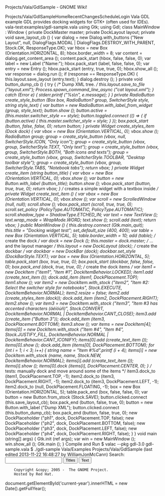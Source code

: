 Projects/Vala/GdlSample - GNOME Wiki!
<!--
var search_hint = "Search";
//-->
Projects/Vala/GdlSampleHomeRecentChangesScheduleLogin
Vala GDL example
GDL provides docking widgets for GTK+ (often used for IDEs). vala-test:examples/gdl-sample.vala using Gtk;
using Gdl;
class MainWindow : Window {
    private DockMaster master;
    private DockLayout layout;
    private void save_layout_cb () {
        var dialog = new Dialog.with_buttons (&quot;New Layout&quot;, null,
                                              DialogFlags.MODAL |
                                              DialogFlags.DESTROY_WITH_PARENT,
                                              Stock.OK, ResponseType.OK);
        var hbox = new Box (Orientation.HORIZONTAL, 8);
        hbox.border_width = 8;
        var content = dialog.get_content_area ();
        content.pack_start (hbox, false, false, 0);
        var label = new Label (&quot;Name:&quot;);
        hbox.pack_start (label, false, false, 0);
        var entry = new Entry ();
        hbox.pack_start (entry, true, true, 0);
        hbox.show_all ();
        var response = dialog.run ();
        if (response == ResponseType.OK) {
            this.layout.save_layout (entry.text);
        }
        dialog.destroy ();
    }
    private void button_dump_cb () {
        try {
            /* Dump XML tree. */
            this.layout.save_to_file (&quot;layout.xml&quot;);
            Process.spawn_command_line_async (&quot;cat layout.xml&quot;);
        } catch (Error e) {
            stderr.printf (&quot;%s\n&quot;, e.message);
        }
    }
    private RadioButton create_style_button (Box box,
                                             RadioButton? group,
                                             SwitcherStyle style,
                                             string style_text)
    {
        var button = new RadioButton.with_label_from_widget (group, style_text);
        button.show ();
        button.active = (this.master.switcher_style == style);
        button.toggled.connect (() =&gt; {
            if (button.active) {
                this.master.switcher_style = style;
            }
        });
        box.pack_start (button, false, false, 0);
        return button;
    }
    private Widget create_styles_item (Dock dock) {
        var vbox = new Box (Orientation.VERTICAL, 0);
        vbox.show ();
        RadioButton group;
        group = create_style_button (vbox, null, SwitcherStyle.ICON,
                                     &quot;Only icon&quot;);
        group = create_style_button (vbox, group, SwitcherStyle.TEXT,
                                     &quot;Only text&quot;);
        group = create_style_button (vbox, group, SwitcherStyle.BOTH,
                                     &quot;Both icons and texts&quot;);
        group = create_style_button (vbox, group, SwitcherStyle.TOOLBAR,
                                     &quot;Desktop toolbar style&quot;);
        group = create_style_button (vbox, group, SwitcherStyle.TABS,
                                     &quot;Notebook tabs&quot;);
        return vbox;
    }
    private Widget create_item (string button_title) {
        var vbox = new Box (Orientation.VERTICAL, 0);
        vbox.show ();
        var button = new Button.with_label (button_title);
        button.show ();
        vbox.pack_start (button, true, true, 0);
        return vbox;
    }
    /* creates a simple widget with a textbox inside */
    private Widget create_text_item () {
        var vbox = new Box (Orientation.VERTICAL, 0);
        vbox.show ();
        var scroll = new ScrolledWindow (null, null);
        scroll.show ();
        vbox.pack_start (scroll, true, true, 0);
        scroll.set_policy (PolicyType.AUTOMATIC, PolicyType.AUTOMATIC);
        scroll.shadow_type = ShadowType.ETCHED_IN;
        var text = new TextView ();
        text.wrap_mode = WrapMode.WORD;
        text.show ();
        scroll.add (text);
        return vbox;
    }
    public MainWindow () {
        this.destroy.connect (Gtk.main_quit);
        this.title = &quot;Docking widget test&quot;;
        set_default_size (400, 400);
        var table = new Box (Orientation.VERTICAL, 5);
        table.border_width = 10;
        add (table);
        /* create the dock */
        var dock = new Dock ();
        this.master = dock.master;
        /* ... and the layout manager */
        this.layout = new DockLayout (dock);
        /* create the dockbar */
        var dockbar = new DockBar (dock);
        dockbar.set_style (DockBarStyle.TEXT);
        var box = new Box (Orientation.HORIZONTAL, 5);
        table.pack_start (box, true, true, 0);
        box.pack_start (dockbar, false, false, 0);
        box.pack_end (dock, true, true, 0);
        /* create the dock items */
        var item1 = new DockItem (&quot;item1&quot;, &quot;Item #1&quot;, DockItemBehavior.LOCKED);
        item1.add (create_text_item ());
        dock.add_item (item1, DockPlacement.TOP);
        item1.show ();
        var item2 = new DockItem.with_stock (&quot;item2&quot;,
                         &quot;Item #2: Select the switcher style for notebooks&quot;,
                         Stock.EXECUTE, DockItemBehavior.NORMAL);
        item2.resize = false;
        item2.add (create_styles_item (dock));
        dock.add_item (item2, DockPlacement.RIGHT);
        item2.show ();
        var item3 = new DockItem.with_stock (&quot;item3&quot;,
                         &quot;Item #3 has accented characters (áéíóúñ)&quot;,
                         Stock.CONVERT,
                         DockItemBehavior.NORMAL | DockItemBehavior.CANT_CLOSE);
        item3.add (create_item (&quot;Button 3&quot;));
        dock.add_item (item3, DockPlacement.BOTTOM);
        item3.show ();
        var items = new DockItem[4];
        items[0] = new DockItem.with_stock (&quot;Item #4&quot;, &quot;Item #4&quot;,
                                            Stock.JUSTIFY_FILL,
                                            DockItemBehavior.NORMAL |
                                            DockItemBehavior.CANT_ICONIFY);
        items[0].add (create_text_item ());
        items[0].show ();
        dock.add_item (items[0], DockPlacement.BOTTOM);
        for (int i = 1; i &lt; 3; i++) {
            string name = &quot;Item #%d&quot;.printf (i + 4);
            items[i] = new DockItem.with_stock (name, name, Stock.NEW,
                                                DockItemBehavior.NORMAL);
            items[i].add (create_text_item ());
            items[i].show ();
            items[0].dock (items[i], DockPlacement.CENTER, 0);
        }
        /* tests: manually dock and move around some of the items */
        item3.dock_to (item1, DockPlacement.TOP, -1);
        item2.dock_to (item3, DockPlacement.RIGHT, -1);
        item2.dock_to (item3, DockPlacement.LEFT, -1);
        item2.dock_to (null, DockPlacement.FLOATING, -1);
        box = new Box (Orientation.HORIZONTAL, 5);
        table.pack_end (box, false, false, 0);
        var button = new Button.from_stock (Stock.SAVE);
        button.clicked.connect (this.save_layout_cb);
        box.pack_end (button, false, true, 0);
        button = new Button.with_label (&quot;Dump XML&quot;);
        button.clicked.connect (this.button_dump_cb);
        box.pack_end (button, false, true, 0);
        new DockPlaceholder (&quot;ph1&quot;, dock, DockPlacement.TOP, false);
        new DockPlaceholder (&quot;ph2&quot;, dock, DockPlacement.BOTTOM, false);
        new DockPlaceholder (&quot;ph3&quot;, dock, DockPlacement.LEFT, false);
        new DockPlaceholder (&quot;ph4&quot;, dock, DockPlacement.RIGHT, false);
    }
}
void main (string[] args) {
    Gtk.init (ref args);
    var win = new MainWindow ();
    win.show_all ();
    Gtk.main ();
}
Compile and Run
$ valac --pkg gdl-3.0 gdl-sample.vala
$ ./gdl-sample  Vala/Examples Projects/Vala/GdlSample  (last edited 2013-11-22 16:48:27 by WilliamJonMcCann)
Search:
<input id="searchinput" type="text" name="value" value="" size="20"
    onfocus="searchFocus(this)" onblur="searchBlur(this)"
    onkeyup="searchChange(this)" onchange="searchChange(this)" alt="Search">
<input id="titlesearch" name="titlesearch" type="submit"
    value="Titles" alt="Search Titles">
<input id="fullsearch" name="fullsearch" type="submit"
    value="Text" alt="Search Full Text">
<!--// Initialize search form
var f = document.getElementById('searchform');
f.getElementsByTagName('label')[0].style.display = 'none';
var e = document.getElementById('searchinput');
searchChange(e);
searchBlur(e);
//-->
        Copyright &copy; 2005 -  The GNOME Project.
        Hosted by Red Hat.
  document.getElementById('current-year').innerHTML = new Date().getFullYear();
